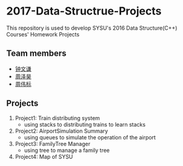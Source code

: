 # 2017-Data-Structrue-Projects

This repository is used to develop SYSU's 2016 Data Structure(C++) Courses' Homework Projects

## Team members
* [钟文谦](https://github.com/zhongwq)
* [周泽昊](https://github.com/SilveryShoot)
* [周伟标](https://github.com/929689204)

## Projects
1. Project1: Train distributing system
    * using stacks to distributing trains to learn stacks
2. Project2: AirportSimulation Summary
    * using queues to simulate the operation of the airport
3. Project3: FamilyTree Manager
    * using tree to manage a family tree
4. Project4: Map of SYSU

